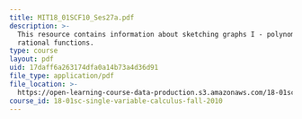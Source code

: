 ```yaml
---
title: MIT18_01SCF10_Ses27a.pdf
description: >-
  This resource contains information about sketching graphs I - polynomials and
  rational functions.
type: course
layout: pdf
uid: 17daff6a263174dfa0a14b73a4d36d91
file_type: application/pdf
file_location: >-
  https://open-learning-course-data-production.s3.amazonaws.com/18-01sc-single-variable-calculus-fall-2010/17daff6a263174dfa0a14b73a4d36d91_MIT18_01SCF10_Ses27a.pdf
course_id: 18-01sc-single-variable-calculus-fall-2010
---
```


